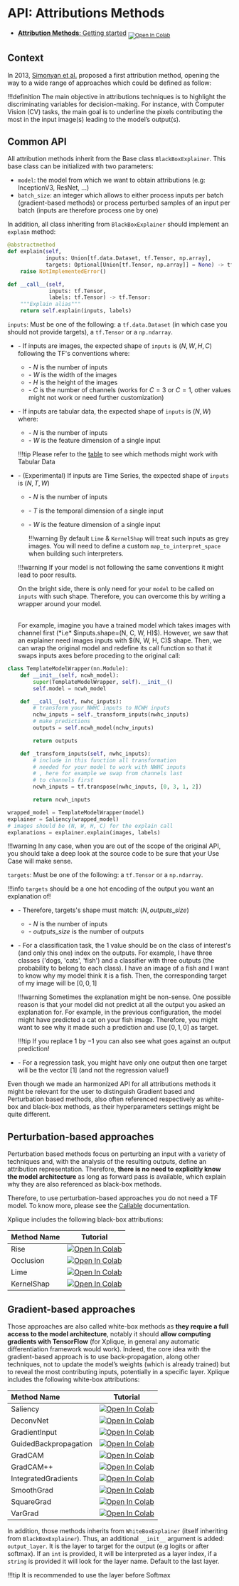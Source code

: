 # API: Attributions Methods

- [**Attribution Methods**: Getting started](https://colab.research.google.com/drive/1XproaVxXjO9nrBSyyy7BuKJ1vy21iHs2) <sub> [![Open In Colab](https://colab.research.google.com/assets/colab-badge.svg)](https://colab.research.google.com/drive/1XproaVxXjO9nrBSyyy7BuKJ1vy21iHs2) </sub>



## Context
In 2013, [Simonyan et al.](http://arxiv.org/abs/1312.6034) proposed a first attribution method, opening the way to a wide range of approaches which could be defined as follow:

!!!definition
    The main objective in attributions techniques is to highlight the discriminating variables for decision-making. For instance, with Computer Vision (CV) tasks, the main goal is to underline the pixels contributing the most in the input image(s) leading to the model’s output(s).

## Common API

All attribution methods inherit from the Base class `BlackBoxExplainer`. This base class can be initialized with two parameters:

- `model`: the model from which we want to obtain attributions (e.g: InceptionV3, ResNet, ...)
- `batch_size`: an integer which allows to either process inputs per batch (gradient-based methods) or process perturbed samples of an input per batch (inputs are therefore process one by one)

In addition, all class inheriting from `BlackBoxExplainer` should implement an `explain` method:

```python
@abstractmethod
def explain(self,
            inputs: Union[tf.data.Dataset, tf.Tensor, np.array],
            targets: Optional[Union[tf.Tensor, np.array]] = None) -> tf.Tensor:
    raise NotImplementedError()

def __call__(self,
             inputs: tf.Tensor,
             labels: tf.Tensor) -> tf.Tensor:
    """Explain alias"""
    return self.explain(inputs, labels)
```

`inputs`: Must be one of the following: a `tf.data.Dataset` (in which case you should not provide targets), a `tf.Tensor` or a `np.ndarray`.

- \- If inputs are images, the expected shape of `inputs` is $(N, W, H, C)$ following the TF's conventions where:
    - \- $N$ is the number of inputs
    - \- $W$ is the width of the images
    - \- $H$ is the height of the images
    - \- $C$ is the number of channels (works for $C=3$ or $C=1$, other values might not work or need further customization)

- \- If inputs are tabular data, the expected shape of `inputs` is $(N, W)$ where:
    - \- $N$ is the number of inputs
    - \- $W$ is the feature dimension of a single input

    !!!tip
        Please refer to the [table](https://deel-ai.github.io/xplique/#whats-included) to see which methods might work with Tabular Data

- \- (Experimental) If inputs are Time Series, the expected shape of `inputs` is $(N, T, W)$
    - \- $N$ is the number of inputs
    - \- $T$ is the temporal dimension of a single input
    - \- $W$ is the feature dimension of a single input

        !!!warning
            By default `Lime` & `KernelShap` will treat such inputs as grey images. You will need to define a custom `map_to_interpret_space` when building such interpreters.

    !!!warning
        If your model is not following the same conventions it might lead to poor results.

    On the bright side, there is only need for your `model` to be called on `inputs` with such shape. Therefore, you can overcome this by writing a wrapper around your model.
    
    <br/>
    For example, imagine you have a trained model which takes images with channel first (*i.e* $inputs.shape=(N, C, W, H)$). However, we saw that an explainer need images inputs
    with $(N, W, H, C)$ shape. Then, we can wrap the original model and redefine its call function so that it swaps inputs axes before proceding to the original call:

```python
class TemplateModelWrapper(nn.Module):
    def __init__(self, ncwh_model):
        super(TemplateModelWrapper, self).__init__()
        self.model = ncwh_model

    def __call__(self, nwhc_inputs):
        # transform your NWHC inputs to NCWH inputs
        nchw_inputs = self._transform_inputs(nwhc_inputs)
        # make predictions
        outputs = self.ncwh_model(nchw_inputs)

        return outputs

    def _transform_inputs(self, nwhc_inputs):
        # include in this function all transformation
        # needed for your model to work with NWHC inputs
        # , here for example we swap from channels last
        # to channels first
        ncwh_inputs = tf.transpose(nwhc_inputs, [0, 3, 1, 2])

        return ncwh_inputs

wrapped_model = TemplateModelWrapper(model)
explainer = Saliency(wrapped_model)
# images should be (N, W, H, C) for the explain call
explanations = explainer.explain(images, labels)
```

!!!warning
    In any case, when you are out of the scope of the original API, you should take a deep look at the source code to be sure that your Use Case will make sense.

`targets`: Must be one of the following: a `tf.Tensor` or a `np.ndarray`.

!!!info
    `targets` should be a one hot encoding of the output you want an explanation of!

-   \- Therefore, targets's shape must match: $(N, outputs\_size)$
    - \- $N$ is the number of inputs
    - \- $outputs\_size$ is the number of outputs
-   \- For a classification task, the $1$ value should be on the class of interest's (and only this one) index on the outputs. For example, I have three classes ('dogs, 'cats', 'fish') and a classifier with three outputs (the probability to belong to each class). I have an image of a fish and I want to know why my model think it is a fish. Then, the corresponding target of my image will be $[0, 0, 1]$

    !!!warning
        Sometimes the explanation might be non-sense. One possible reason is that your model did not predict
        at all the output you asked an explanation for. For example, in the previous configuration, the model might have predicted a cat on your fish image. Therefore, you might want to see why it made such a prediction and use $[0, 1, 0]$ as target.
        
    !!!tip
        If you replace $1$ by $-1$ you can also see what goes against an output prediction!
-   \- For a regression task, you might have only one output then one target will be the vector $[1]$ (and not the regression value!)

Even though we made an harmonized API for all attributions methods it might be relevant for the user to distinguish Gradient based and Perturbation based methods, also often referenced respectively as white-box and black-box methods, as their hyperparameters settings might be quite different.

## Perturbation-based approaches

Perturbation based methods focus on perturbing an input with a variety of techniques and, with the analysis of the resulting outputs, define an attribution representation. Therefore, **there is no need to explicitly know the model architecture** as long as forward pass is available, which explain why they are also referenced as black-box methods.

Therefore, to use perturbation-based approaches you do not need a TF model. To know more, please see the [Callable](https://deel-ai.github.io/xplique/callable.html) documentation.

Xplique includes the following black-box attributions:

| Method Name      | **Tutorial**             |
|:---------------- | :----------------------: |
| Rise                    | [![Open In Colab](https://colab.research.google.com/assets/colab-badge.svg)](https://colab.research.google.com/drive/1LAFedngo2jTiiSlXEw9W91Qz4cV27uqK?authuser=1) |
| Occlusion               | [![Open In Colab](https://colab.research.google.com/assets/colab-badge.svg)](https://colab.research.google.com/drive/1fmtXSP7K2D_xAEA8h-eyiv0r0g6d__ZL?authuser=1) |
| Lime                    | [![Open In Colab](https://colab.research.google.com/assets/colab-badge.svg)](https://colab.research.google.com/drive/1InDzdW39-5k2ENfKqF2bs5qJEv8OJqi2?authuser=1) |
| KernelShap              | [![Open In Colab](https://colab.research.google.com/assets/colab-badge.svg)](https://colab.research.google.com/drive/1zTzj1_uTQYQs_7kyhqq_WeBEOy66YeQd?authuser=1) |

## Gradient-based approaches

Those approaches are also called white-box methods as **they require a full access to the model architecture**, notably it should **allow computing gradients with TensorFlow** (for Xplique, in general any automatic differentiation framework would work). Indeed, the core idea with the gradient-based approach is to use back-propagation, along other techniques, not to update the model’s weights (which is already trained) but to reveal the most contributing inputs, potentially in a specific layer. Xplique includes the following white-box attributions:

| Method Name      | **Tutorial**             |
|:---------------- | :----------------------: |
| Saliency                | [![Open In Colab](https://colab.research.google.com/assets/colab-badge.svg)](https://colab.research.google.com/drive/19oLUjmvrBIMTmNKXcJNbB6pJvkfutLEb?authuser=1) |
| DeconvNet               | [![Open In Colab](https://colab.research.google.com/assets/colab-badge.svg)](https://colab.research.google.com/drive/1qBxwsMILPvQs3WLLcX_hRb3kzTSI4rkz?authuser=1) |
| GradientInput           | [![Open In Colab](https://colab.research.google.com/assets/colab-badge.svg)](https://colab.research.google.com/drive/1pHuiggijCZ0touf2gEtdM2QsiR4oFJwS?authuser=1) |
| GuidedBackpropagation   | [![Open In Colab](https://colab.research.google.com/assets/colab-badge.svg)](https://colab.research.google.com/drive/16cmbKC0b6SVl1HjhOKhLTNak3ytm1Ib1?authuser=1) |
| GradCAM                 | [![Open In Colab](https://colab.research.google.com/assets/colab-badge.svg)](https://colab.research.google.com/drive/1wJmPK3HZ1Uw1rBbeo8DtmmaRZUZ1Cs-i?authuser=1) |
| GradCAM++               | [![Open In Colab](https://colab.research.google.com/assets/colab-badge.svg)](https://colab.research.google.com/drive/1NRzdZdwxEYhC3_0gf8VpC_bg4YQcVsnO?authuser=1) |
| IntegratedGradients     | [![Open In Colab](https://colab.research.google.com/assets/colab-badge.svg)](https://colab.research.google.com/drive/1Q4m-ZsygDEiU-cjTcmu1cjHqdfiBGf12?authuser=1) |
| SmoothGrad              | [![Open In Colab](https://colab.research.google.com/assets/colab-badge.svg)](https://colab.research.google.com/drive/1kHPB07XExQ0CvTIk51Hm5qS2Vl66OUH2?authuser=1) |
| SquareGrad              | [![Open In Colab](https://colab.research.google.com/assets/colab-badge.svg)](https://colab.research.google.com/drive/14c0tb_MMNQzpCFyTtaCgQUfG1OpnFPI0?authuser=1) |
| VarGrad                 | [![Open In Colab](https://colab.research.google.com/assets/colab-badge.svg)](https://colab.research.google.com/drive/1x_sNUM5xhAvzg1KmO5ZBlkxQpgxZyoux?authuser=1) |

In addition, those methods inherits from `WhiteBoxExplainer` (itself inheriting from `BlackBoxExplainer`). Thus, an additional `__init__` argument is added: `output_layer`. It is the layer to target for the output (e.g logits or after softmax). If an `int` is provided, it will be interpreted as a layer index, if a `string` is provided it will look for the layer name. Default to the last layer.

!!!tip
    It is recommended to use the layer before Softmax